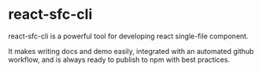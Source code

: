 # react-sfc-cli

react-sfc-cli is a powerful tool for developing react single-file component.

It makes writing docs and demo easily, integrated with an automated github workflow, and is always ready to publish to npm with best practices.